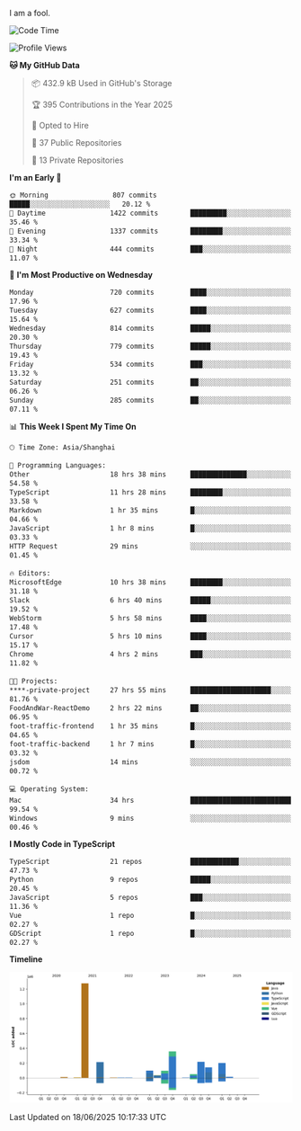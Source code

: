 I am a fool.

<!--START_SECTION:waka-->
![Code Time](http://img.shields.io/badge/Code%20Time-3%2C181%20hrs%2027%20mins-blue)

![Profile Views](http://img.shields.io/badge/Profile%20Views-3-blue)

**🐱 My GitHub Data** 

> 📦 432.9 kB Used in GitHub's Storage 
 > 
> 🏆 395 Contributions in the Year 2025
 > 
> 💼 Opted to Hire
 > 
> 📜 37 Public Repositories 
 > 
> 🔑 13 Private Repositories 
 > 
**I'm an Early 🐤** 

```text
🌞 Morning                807 commits         █████░░░░░░░░░░░░░░░░░░░░   20.12 % 
🌆 Daytime                1422 commits        █████████░░░░░░░░░░░░░░░░   35.46 % 
🌃 Evening                1337 commits        ████████░░░░░░░░░░░░░░░░░   33.34 % 
🌙 Night                  444 commits         ███░░░░░░░░░░░░░░░░░░░░░░   11.07 % 
```
📅 **I'm Most Productive on Wednesday** 

```text
Monday                   720 commits         ████░░░░░░░░░░░░░░░░░░░░░   17.96 % 
Tuesday                  627 commits         ████░░░░░░░░░░░░░░░░░░░░░   15.64 % 
Wednesday                814 commits         █████░░░░░░░░░░░░░░░░░░░░   20.30 % 
Thursday                 779 commits         █████░░░░░░░░░░░░░░░░░░░░   19.43 % 
Friday                   534 commits         ███░░░░░░░░░░░░░░░░░░░░░░   13.32 % 
Saturday                 251 commits         ██░░░░░░░░░░░░░░░░░░░░░░░   06.26 % 
Sunday                   285 commits         ██░░░░░░░░░░░░░░░░░░░░░░░   07.11 % 
```


📊 **This Week I Spent My Time On** 

```text
🕑︎ Time Zone: Asia/Shanghai

💬 Programming Languages: 
Other                    18 hrs 38 mins      ██████████████░░░░░░░░░░░   54.58 % 
TypeScript               11 hrs 28 mins      ████████░░░░░░░░░░░░░░░░░   33.58 % 
Markdown                 1 hr 35 mins        █░░░░░░░░░░░░░░░░░░░░░░░░   04.66 % 
JavaScript               1 hr 8 mins         █░░░░░░░░░░░░░░░░░░░░░░░░   03.33 % 
HTTP Request             29 mins             ░░░░░░░░░░░░░░░░░░░░░░░░░   01.45 % 

🔥 Editors: 
MicrosoftEdge            10 hrs 38 mins      ████████░░░░░░░░░░░░░░░░░   31.18 % 
Slack                    6 hrs 40 mins       █████░░░░░░░░░░░░░░░░░░░░   19.52 % 
WebStorm                 5 hrs 58 mins       ████░░░░░░░░░░░░░░░░░░░░░   17.48 % 
Cursor                   5 hrs 10 mins       ████░░░░░░░░░░░░░░░░░░░░░   15.17 % 
Chrome                   4 hrs 2 mins        ███░░░░░░░░░░░░░░░░░░░░░░   11.82 % 

🐱‍💻 Projects: 
****-private-project     27 hrs 55 mins      ████████████████████░░░░░   81.76 % 
FoodAndWar-ReactDemo     2 hrs 22 mins       ██░░░░░░░░░░░░░░░░░░░░░░░   06.95 % 
foot-traffic-frontend    1 hr 35 mins        █░░░░░░░░░░░░░░░░░░░░░░░░   04.65 % 
foot-traffic-backend     1 hr 7 mins         █░░░░░░░░░░░░░░░░░░░░░░░░   03.32 % 
jsdom                    14 mins             ░░░░░░░░░░░░░░░░░░░░░░░░░   00.72 % 

💻 Operating System: 
Mac                      34 hrs              █████████████████████████   99.54 % 
Windows                  9 mins              ░░░░░░░░░░░░░░░░░░░░░░░░░   00.46 % 
```

**I Mostly Code in TypeScript** 

```text
TypeScript               21 repos            ████████████░░░░░░░░░░░░░   47.73 % 
Python                   9 repos             █████░░░░░░░░░░░░░░░░░░░░   20.45 % 
JavaScript               5 repos             ███░░░░░░░░░░░░░░░░░░░░░░   11.36 % 
Vue                      1 repo              █░░░░░░░░░░░░░░░░░░░░░░░░   02.27 % 
GDScript                 1 repo              █░░░░░░░░░░░░░░░░░░░░░░░░   02.27 % 
```



**Timeline**

![Lines of Code chart](https://raw.githubusercontent.com/VeejaLiu/VeejaLiu/master/assets/bar_graph.png)


 Last Updated on 18/06/2025 10:17:33 UTC
<!--END_SECTION:waka-->
